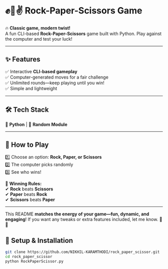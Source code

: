 # ✊🤚✌ Rock-Paper-Scissors Game  

🔥 **Classic game, modern twist!**  
A fun CLI-based **Rock-Paper-Scissors** game built with Python. Play against the computer and test your luck!  

---

## ✨ Features  
✅ Interactive **CLI-based gameplay**  
✅ Computer-generated moves for a fair challenge  
✅ Unlimited rounds—keep playing until you win!  
✅ Simple and lightweight  

---

## 🛠 Tech Stack  
🐍 **Python** | 🎲 **Random Module**  

---

## 🚀 How to Play  
1️⃣ Choose an option: **Rock, Paper, or Scissors**  
2️⃣ The computer picks randomly  
3️⃣ See who wins!  

🎯 **Winning Rules:**  
✔ **Rock** beats **Scissors**  
✔ **Paper** beats **Rock**  
✔ **Scissors** beats **Paper**  

---

This README **matches the energy of your game—fun, dynamic, and engaging**! If you want any tweaks or extra features included, let me know. 🚀🔥  

## 📌 Setup & Installation  
```sh
git clone https://github.com/NIKHIL-KARAMTHODI/rock_paper_scissor.git  
cd rock_paper_scissor  
python RockPaperScissor.py  



